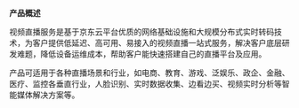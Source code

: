 **产品概述**

视频直播服务是基于京东云平台优质的网络基础设施和大规模分布式实时转码技术，为客户提供低延迟、高可用、易接入的视频直播一站式服务，解决客户底层研发难题，降低设备运维成本，帮助客户能快速搭建自己的直播平台及应用。

产品可适用于各种直播场景和行业，如电商、教育、游戏、泛娱乐、政企、金融、医疗、监控各垂直行业，人脸识别、实时数据收集、边看边买、视频实时分析等智能媒体解决方案等。